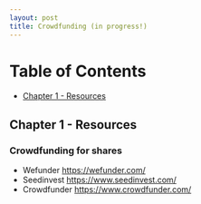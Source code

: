 ```yaml
---
layout: post
title: Crowdfunding (in progress!)
---
```


# Table of Contents
  * [Chapter 1 - Resources](#chapter-1)

## Chapter 1 - Resources <a id="chapter-1"></a>

### Crowdfunding for shares
* Wefunder https://wefunder.com/
* Seedinvest https://www.seedinvest.com/
* Crowdfunder https://www.crowdfunder.com/